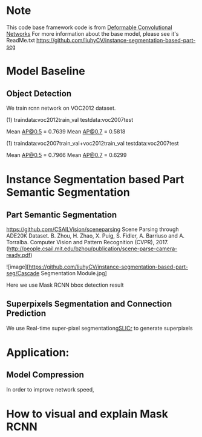 # Note
This code base framework code is from [Deformable Convolutional Networks](https://github.com/msracver/Deformable-ConvNets)
For more information about the base model, please see it's ReadMe.txt
https://github.com/liuhyCV/instance-segmentation-based-part-seg


# Model Baseline

## Object Detection
We train rcnn network on VOC2012 dataset.

(1)
traindata:voc2012train_val
testdata:voc2007test

Mean AP@0.5 = 0.7639
Mean AP@0.7 = 0.5818

(1)
traindata:voc2007train_val+voc2012train_val
testdata:voc2007test

Mean AP@0.5 = 0.7966
Mean AP@0.7 = 0.6299



# Instance Segmentation based Part Semantic Segmentation

## Part Semantic Segmentation

https://github.com/CSAILVision/sceneparsing
Scene Parsing through ADE20K Dataset. B. Zhou, H. Zhao, X. Puig, S. Fidler, A. Barriuso and A. Torralba. Computer Vision and Pattern Recognition (CVPR), 2017. (http://people.csail.mit.edu/bzhou/publication/scene-parse-camera-ready.pdf)


![image][https://github.com/liuhyCV/instance-segmentation-based-part-seg/Cascade Segmentation Module.jpg]



Here we use Mask RCNN bbox detection result


## Superpixels Segmentation and Connection Prediction

We use Real-time super-pixel segmentation[gSLICr](https://github.com/carlren/gSLICr) to generate superpixels





# Application:

## Model Compression

In order to improve network speed,  




# How to visual and explain Mask RCNN 